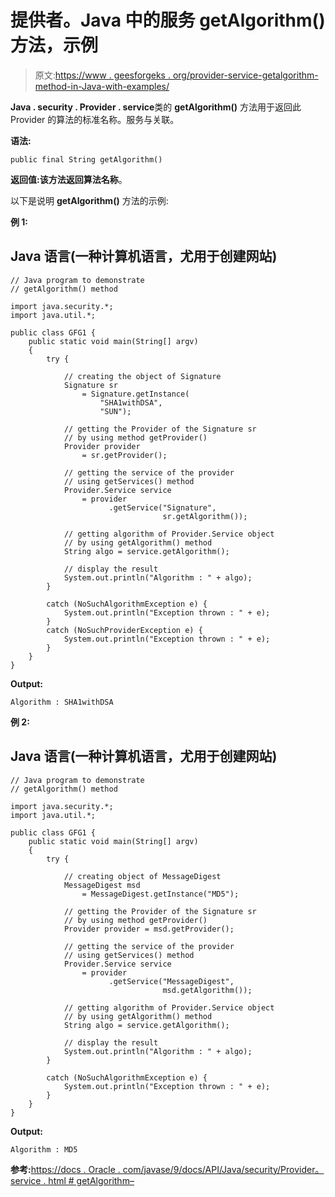 # 提供者。Java 中的服务 getAlgorithm()方法，示例

> 原文:[https://www . geesforgeks . org/provider-service-getalgorithm-method-in-Java-with-examples/](https://www.geeksforgeeks.org/provider-service-getalgorithm-method-in-java-with-examples/)

**Java . security . Provider . service**类的 **getAlgorithm()** 方法用于返回此 Provider 的算法的标准名称。服务与关联。

**语法:**

```
public final String getAlgorithm()
```

**返回值:**该方法返回**算法名称**。

以下是说明 **getAlgorithm()** 方法的示例:

**例 1:**

## Java 语言(一种计算机语言，尤用于创建网站)

```
// Java program to demonstrate
// getAlgorithm() method

import java.security.*;
import java.util.*;

public class GFG1 {
    public static void main(String[] argv)
    {
        try {

            // creating the object of Signature
            Signature sr
                = Signature.getInstance(
                    "SHA1withDSA",
                    "SUN");

            // getting the Provider of the Signature sr
            // by using method getProvider()
            Provider provider
                = sr.getProvider();

            // getting the service of the provider
            // using getServices() method
            Provider.Service service
                = provider
                      .getService("Signature",
                                  sr.getAlgorithm());

            // getting algorithm of Provider.Service object
            // by using getAlgorithm() method
            String algo = service.getAlgorithm();

            // display the result
            System.out.println("Algorithm : " + algo);
        }

        catch (NoSuchAlgorithmException e) {
            System.out.println("Exception thrown : " + e);
        }
        catch (NoSuchProviderException e) {
            System.out.println("Exception thrown : " + e);
        }
    }
}
```

**Output:** 

```
Algorithm : SHA1withDSA
```

**例 2:**

## Java 语言(一种计算机语言，尤用于创建网站)

```
// Java program to demonstrate
// getAlgorithm() method

import java.security.*;
import java.util.*;

public class GFG1 {
    public static void main(String[] argv)
    {
        try {

            // creating object of MessageDigest
            MessageDigest msd
                = MessageDigest.getInstance("MD5");

            // getting the Provider of the Signature sr
            // by using method getProvider()
            Provider provider = msd.getProvider();

            // getting the service of the provider
            // using getServices() method
            Provider.Service service
                = provider
                      .getService("MessageDigest",
                                  msd.getAlgorithm());

            // getting algorithm of Provider.Service object
            // by using getAlgorithm() method
            String algo = service.getAlgorithm();

            // display the result
            System.out.println("Algorithm : " + algo);
        }

        catch (NoSuchAlgorithmException e) {
            System.out.println("Exception thrown : " + e);
        }
    }
}
```

**Output:** 

```
Algorithm : MD5
```

**参考:**[https://docs . Oracle . com/javase/9/docs/API/Java/security/Provider。service . html # getAlgorithm–](https://docs.oracle.com/javase/9/docs/api/java/security/Provider.Service.html#getAlgorithm--)